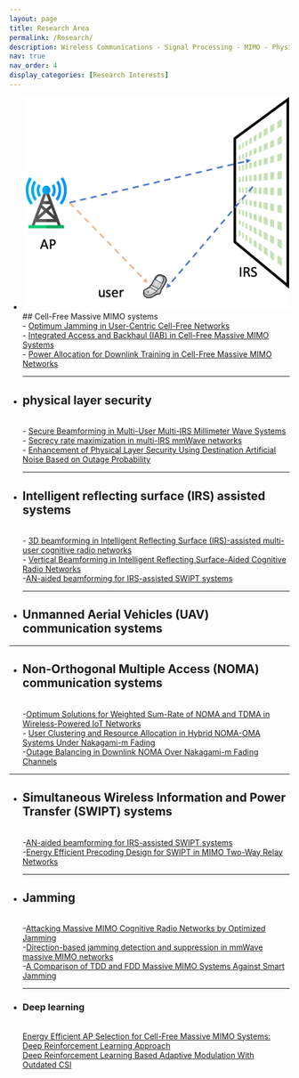 ```yaml
---
layout: page
title: Research Area
permalink: /Research/
description: Wireless Communications - Signal Processing - MIMO - Physical Layer Security
nav: true
nav_order: 4
display_categories: [Research Interests]
---
```


- ![image IRS](IRSIRS.png) ## Cell-Free Massive MIMO systems
    <br>  - [Optimum Jamming in User-Centric Cell-Free Networks](https://ieeexplore.ieee.org/abstract/document/10012721)
    <br> -  [Integrated Access and Backhaul (IAB) in Cell-Free Massive MIMO Systems](https://ieeexplore.ieee.org/abstract/document/10177930)
    <br>-   [Power Allocation for Downlink Training in Cell-Free Massive MIMO Networks](https://ieeexplore.ieee.org/abstract/document/9345873)
    
  ---
  
- ## physical layer security
    <br> - [Secure Beamforming in Multi-User Multi-IRS Millimeter Wave Systems](https://ieeexplore.ieee.org/abstract/document/10032287/)
    <br>  - [Secrecy rate maximization in multi-IRS mmWave networks](https://www.sciencedirect.com/science/article/abs/pii/S1874490721001737)
    <br>  - [Enhancement of Physical Layer Security Using Destination Artificial Noise Based on Outage Probability](https://link.springer.com/article/10.1007/s11277-016-3865-9)
  
   ---
  
- ## Intelligent reflecting surface (IRS) assisted systems
  <br> - [3D beamforming in Intelligent Reflecting Surface (IRS)-assisted multi-user cognitive radio networks](https://www.sciencedirect.com/science/article/abs/pii/S1874490722002282)
     <br> - [Vertical Beamforming in Intelligent Reflecting Surface-Aided Cognitive Radio Networks](https://ieeexplore.ieee.org/abstract/document/9447800)
   <br> -[AN-aided beamforming for IRS-assisted SWIPT systems](https://www.sciencedirect.com/science/article/abs/pii/S1874490722001203)
  
  ---
  
-  ## Unmanned Aerial Vehicles (UAV) communication systems
 
 ---
-  ## Non-Orthogonal Multiple Access (NOMA) communication systems
     <br> -[Optimum Solutions for Weighted Sum-Rate of NOMA and TDMA in Wireless-Powered IoT Networks](https://ieeexplore.ieee.org/document/10190080)
     <br> - [User Clustering and Resource Allocation in Hybrid NOMA-OMA Systems Under Nakagami-m Fading](https://ieeexplore.ieee.org/abstract/document/9751108)
     <br> -[Outage Balancing in Downlink NOMA Over Nakagami-m Fading Channels](https://ieeexplore.ieee.org/abstract/document/9490628/)
   
  ---
- ## Simultaneous Wireless Information and Power Transfer (SWIPT) systems
     <br> -[AN-aided beamforming for IRS-assisted SWIPT systems](https://www.sciencedirect.com/science/article/abs/pii/S1874490722001203)
  <br> -[Energy Efficient Precoding Design for SWIPT in MIMO Two-Way Relay Networks](https://ieeexplore.ieee.org/abstract/document/7876801)
  
  ---
- ## Jamming
     <br> -[Attacking Massive MIMO Cognitive Radio Networks by Optimized Jamming](https://ieeexplore.ieee.org/abstract/document/9542983)
    <br> -[Direction-based jamming detection and suppression in mmWave massive MIMO networks](https://ietresearch.onlinelibrary.wiley.com/doi/full/10.1049/cmu2.12190)
  <br> -[A Comparison of TDD and FDD Massive MIMO Systems Against Smart Jamming](https://ieeexplore.ieee.org/abstract/document/9064726/)
  
  ---
- ### Deep learning
   <br>[Energy Efficient AP Selection for Cell-Free Massive MIMO Systems: Deep Reinforcement Learning Approach](https://ieeexplore.ieee.org/abstract/document/9849036)
    <br>[Deep Reinforcement Learning Based Adaptive Modulation With Outdated CSI](https://ieeexplore.ieee.org/abstract/document/9490648)

